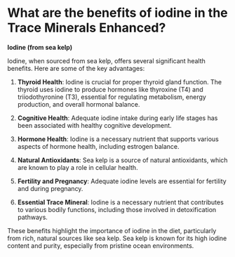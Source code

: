 # What are the benefits of iodine in the Trace Minerals Enhanced?

**Iodine (from sea kelp)** 

Iodine, when sourced from sea kelp, offers several significant health benefits. Here are some of the key advantages: 

1. **Thyroid Health**: Iodine is crucial for proper thyroid gland function. The thyroid uses iodine to produce hormones like thyroxine (T4) and triiodothyronine (T3), essential for regulating metabolism, energy production, and overall hormonal balance. 

2. **Cognitive Health**: Adequate iodine intake during early life stages has been associated with healthy cognitive development. 

3. **Hormone Health**: Iodine is a necessary nutrient that supports various aspects of hormone health, including estrogen balance. 

4. **Natural Antioxidants**: Sea kelp is a source of natural antioxidants, which are known to play a role in cellular health. 

5. **Fertility and Pregnancy**: Adequate iodine levels are essential for fertility and during pregnancy.  

6. **Essential Trace Mineral**: Iodine is a necessary nutrient that contributes to various bodily functions, including those involved in detoxification pathways. 

These benefits highlight the importance of iodine in the diet, particularly from rich, natural sources like sea kelp. Sea kelp is known for its high iodine content and purity, especially from pristine ocean environments.